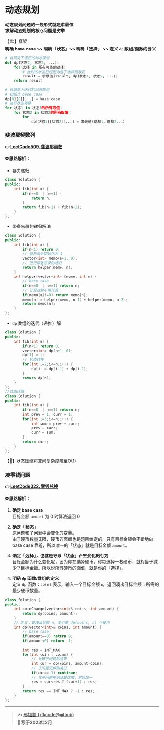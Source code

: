 # 动态规划

**动态规划问题的一般形式就是求最值**   
**求解动态规划的核心问题是穷举** 

【:building_construction:】框架  
**明确 base case >> 明确「状态」>> 明确「选择」 >> 定义 `dp` 数组/函数的含义** 

```python
# 自顶向下递归的动态规划
def dp(状态1, 状态2, ...):
    for 选择 in 所有可能的选择:
        # 此时的状态已经因为做了选择而改变
        result = 求最值(result, dp(状态1, 状态2, ...))
    return result

# 自底向上迭代的动态规划
# 初始化 base case
dp[0][0][...] = base case
# 进行状态转移
for 状态1 in 状态1的所有取值：
    for 状态2 in 状态2的所有取值：
        for ...
            dp[状态1][状态2][...] = 求最值(选择1，选择2...)
```

### 斐波那契数列

:point_right:[**LeetCode509. 斐波那契数**](https://leetcode.cn/problems/fibonacci-number/) 

:alien:**思路解析：** 

- 暴力递归

```C++
class Solution {
public:
    int fib(int n) {
        if(n==0 || n==1) {
            return n;
        }
        return fib(n-1) + fib(n-2);
    }
};
```

- 带备忘录的递归解法

```C++
class Solution {
public:
    int fib(int n) {
        if(n<1) return 0;
        // 备忘录全初始化为 0
        vector<int> memo(n+1, 0);
        // 进行带备忘录的递归
        return helper(memo, n);
    }
    int helper(vector<int> &memo, int n) {
        // base case
        if(n==0 || n==1) return n;
        // 计算过的不再计算
        if(memo[n]!=0) return memo[n];
        memo[n] = helper(memo, n-1) + helper(memo, n-2);
        return memo[n];
    }
};
```

- `dp` 数组的迭代（递推）解

```C++
class Solution {
public:
    int fib(int n) {
        if(n<1) return 0;
        vector<int> dp(n+1, 0);
        dp[1] = 1;
        // 状态转移
        for(int i=2;i<=n;i++) {
            dp[i] = dp[i-1] + dp[i-2];
        }
        return dp[n];
    }
};
//状态压缩
class Solution {
public:
    int fib(int n) {
        if(n==0 || n==1) return n;
        int prev = 1, curr = 1;
        for(int i=3;i<=n;i++) {
            int sum = prev + curr;
            prev = curr;
            curr = sum;
        }
        return curr;
    }
};
```

【:cactus:】状态压缩将空间复杂度降至O(1)

### 凑零钱问题

:point_right:[**LeetCode322. 零钱兑换**](https://leetcode.cn/problems/coin-change/description/) 

:alien:**思路解析：** 

1. **确定 base case**  
   目标金额 `amount` 为 0 时算法返回 0

2. **确定「状态」**  
   原问题和子问题中会变化的变量。  
   由于硬币数量无限，硬币的面额也是题目给定的，只有目标金额会不断地向 base case 靠近，所以唯一的「状态」就是目标金额 `amount`。

3. **确定「选择」，也就是导致「状态」产生变化的行为**  
   目标金额为什么变化呢，因为你在选择硬币，你每选择一枚硬币，就相当于减少了目标金额。所以说所有硬币的面值，就是你的「选择」。

4. **明确 `dp` 函数/数组的定义**    
   定义 `dp` 函数：`dp(n)` 表示，输入一个目标金额 `n`，返回凑出目标金额 `n` 所需的最少硬币数量。

```C++
class Solution {
public:
    int coinChange(vector<int>& coins, int amount) {
        return dp(coins, amount);
    }
    // 定义：要凑出金额 n，至少要 dp(coins, n) 个硬币
    int dp(vector<int>& coins, int amount) {
        // base case
        if(amount==0) return 0;
        if(amount<0) return -1;
        
        int res = INT_MAX;
        for(int coin : coins) {
            // 计算子问题的结果
            int cur = dp(coins, amount-coin);
            // 子问题无解则跳过
            if(cur==-1) continue;
            // 在子问题中选择最优解，然后加一
            res = cur<res ? (cur+1) : res;
        }
        return res == INT_MAX ? -1 : res;
    }
};
```



---
> ✍️ [邢福凯 (xfkcode@github)](https://github.com/xfkcode)  
> 📅 **写于2023年2月** 
